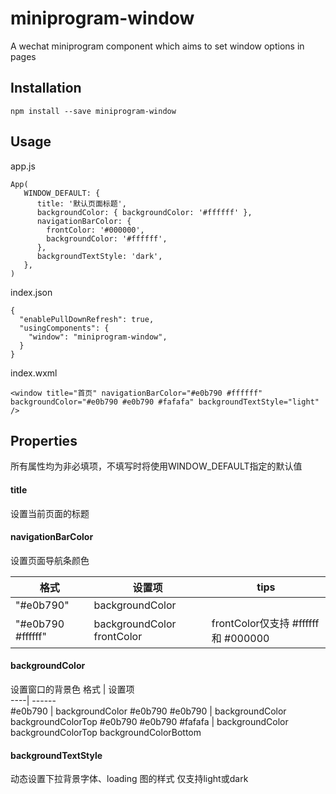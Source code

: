 # miniprogram-window
A wechat miniprogram component which aims to set window options in pages 

## Installation
```
npm install --save miniprogram-window
```
## Usage
app.js
```
App(
   WINDOW_DEFAULT: {
      title: '默认页面标题',
      backgroundColor: { backgroundColor: '#ffffff' },
      navigationBarColor: {
        frontColor: '#000000',
        backgroundColor: '#ffffff',
      },
      backgroundTextStyle: 'dark',
   },
)
```
index.json
```
{
  "enablePullDownRefresh": true,
  "usingComponents": {
    "window": "miniprogram-window",
  }
}
```
index.wxml
```
<window title="首页" navigationBarColor="#e0b790 #ffffff" backgroundColor="#e0b790 #e0b790 #fafafa" backgroundTextStyle="light" />
```

## Properties
所有属性均为非必填项，不填写时将使用WINDOW_DEFAULT指定的默认值
#### title
设置当前页面的标题

#### navigationBarColor
设置页面导航条颜色

格式 | 设置项   | tips
----| ------  |---
"#e0b790" | backgroundColor
"#e0b790 #ffffff" | backgroundColor frontColor | frontColor仅支持 #ffffff 和 #000000

#### backgroundColor
设置窗口的背景色
格式 | 设置项  
----| ------  
#e0b790 | backgroundColor
#e0b790 #e0b790 | backgroundColor backgroundColorTop
#e0b790 #e0b790 #fafafa | backgroundColor backgroundColorTop backgroundColorBottom

#### backgroundTextStyle
动态设置下拉背景字体、loading 图的样式
仅支持light或dark

